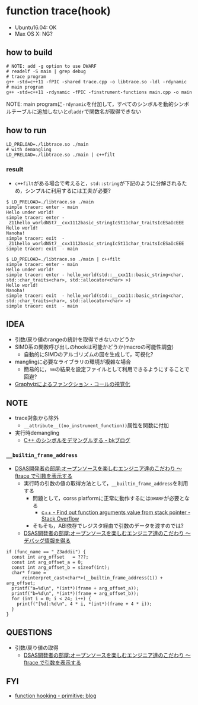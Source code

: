 # function trace(hook)

* Ubuntu16.04: OK
* Max OS X: NG?

## how to build
```
# NOTE: add -g option to use DWARF
# readelf -S main | grep debug
# trace program
g++ -std=c++11 -fPIC -shared trace.cpp -o libtrace.so -ldl -rdynamic
# main program
g++ -std=c++11 -rdynamic -fPIC -finstrument-functions main.cpp -o main
```

NOTE: main programに`-rdynamic`を付加して，すべてのシンボルを動的シンボルテーブルに追加しないと`dladdr`で関数名が取得できない

## how to run
```
LD_PRELOAD=./libtrace.so ./main
# with demangling
LD_PRELOAD=./libtrace.so ./main | c++filt
```

### result
* `c++filt`がある場合で考えると，`std::string`が下記のように分解されるため，シンプルに利用するには工夫が必要?
```
$ LD_PRELOAD=./libtrace.so ./main
simple tracer: enter - main
Hello under world!
simple tracer: enter - _Z11hello_worldNSt7__cxx1112basic_stringIcSt11char_traitsIcESaIcEEE
Hello world!
Nanoha!
simple tracer: exit  - _Z11hello_worldNSt7__cxx1112basic_stringIcSt11char_traitsIcESaIcEEE
simple tracer: exit  - main

$ LD_PRELOAD=./libtrace.so ./main | c++filt
simple tracer: enter - main
Hello under world!
simple tracer: enter - hello_world(std::__cxx11::basic_string<char, std::char_traits<char>, std::allocator<char> >)
Hello world!
Nanoha!
simple tracer: exit  - hello_world(std::__cxx11::basic_string<char, std::char_traits<char>, std::allocator<char> >)
simple tracer: exit  - main
```

## IDEA
* 引数/戻り値のrangeの統計を取得できないかどうか
* SIMD系の関数呼び出しのhookは可能かどうか(macroの可能性調査)
  * 自動的にSIMDのアルゴリズムの図を生成して，可視化?
* manglingに必要なライブラリの環境が複雑な場合
  * 簡易的に，`nm`の結果を設定ファイルとして利用できるようにすることで回避?
* [Graphvizによるファンクション・コールの視覚化]( https://www.ibm.com/developerworks/jp/linux/library/l-graphvis/index.html )

## NOTE
* trace対象から除外
  * `__attribute__((no_instrument_function))`属性を関数に付加
* 実行時demangling
  * [C\+\+ のシンボルをデマングルする \- bkブログ]( http://0xcc.net/blog/archives/000095.html )

### `__builtin_frame_address`
* [DSAS開発者の部屋:オープンソースを楽しむエンジニア達のこだわり ～ ftrace で引数を表示する]( http://dsas.blog.klab.org/archives/51039557.html )
  * 実行時の引数の値の取得方法として，`__builtin_frame_address`を利用する
    * 問題として，corss platformに正常に動作するには`DWARF`が必要となる
      * [c\+\+ \- Find out function arguments value from stack pointer \- Stack Overflow]( https://stackoverflow.com/questions/13834341/find-out-function-arguments-value-from-stack-pointer )
    * そもそも，ABI依存でレジスタ経由で引数のデータを渡すのでは?
  * [DSAS開発者の部屋:オープンソースを楽しむエンジニア達のこだわり ～ デバッグ情報を得る]( http://dsas.blog.klab.org/archives/51043750.html )

```
if (func_name == "_Z3addii") {
  const int arg_offset   = ???;
  const int arg_offset_a = 0;
  const int arg_offset_b = sizeof(int);
  char* frame =
      reinterpret_cast<char*>(__builtin_frame_address(1)) + arg_offset;
  printf("a=%d\n", *(int*)(frame + arg_offset_a));
  printf("b=%d\n", *(int*)(frame + arg_offset_b));
  for (int i = 0; i < 24; i++) {
    printf("[%d]:%d\n", 4 * i, *(int*)(frame + 4 * i));
  }
}
```

## QUESTIONS
* 引数/戻り値の取得
  * [DSAS開発者の部屋:オープンソースを楽しむエンジニア達のこだわり ～ ftrace で引数を表示する]( http://dsas.blog.klab.org/archives/51039557.html )

## FYI
* [function hooking \- primitive: blog]( http://i-saint.hatenablog.com/entry/2013/07/19/205539 )
